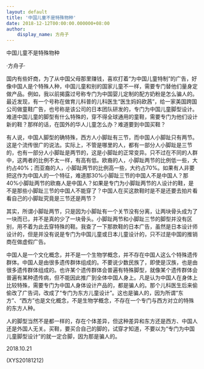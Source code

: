 ```yaml
---
layout: default
title: '中国儿童不是特殊物种'
date: 2018-12-12T00:00:00.000000+08:00
author:
    display_name: 方舟子
---
```


中国儿童不是特殊物种

·方舟子·

国内有些奸商，为了从中国父母那里赚钱，喜欢打着“为中国儿童特制”的广告，好像中国人是个特殊人种，中国儿童和别的国家儿童不一样，需要专门替他们量身定做产品。例如，我以前揭露过号称专门为中国婴儿定制的配方奶粉是怎么骗人的。最近发现，有一个号称在做育儿科普的儿科医生“医生妈妈欧茜”，给一家美国跨国公司做童鞋广告，也号称是该公司的日本团队研发的，专门为中国儿童脚型设计。难道中国儿童的脚型有什么特殊的，穿不得全球通用的童鞋，需要专门为他们设计新的鞋？那样的话，在国外的华人儿童怎么办？难道要到中国买鞋？

有人说，中国人脚型的确特殊，西方人小脚趾有三节，而中国人小脚趾只有两节。这是个流传很广的说法。实际上，不管是哪里的人，都有一部分人小脚趾是三节的，也有一部分人小脚趾是两节的，这是小脚趾的正常变异。只不过在不同的人群中，这两者的比例不太一样，有高有低。欧裔的人，小脚趾两节的比例低一些，大约占40%；而亚裔的人，小脚趾两节的比例高一些，大约占70%。如果有人非要把这作为中国人的一个特征，难道那30%小脚趾三节的中国人不是中国人？那40%小脚趾两节的欧裔人是中国人？如果是专门为小脚趾两节的人设计的鞋，是不是那些小脚趾三节的中国人不能穿了？中国人在买这款鞋时是不是还要去拍片看看自己的小脚趾究竟是三节还是两节？

其实，所谓小脚趾两节，只是因为小脚趾有一个关节没有分离，让两块骨头成为了一块而已，并不是真的少了一块骨头。小脚趾两节和小脚趾三节的脚型并没有区别，用不着为此去穿特殊的鞋。我查了一下那款鞋的日本广告，虽然是日本设计师设计的，但是并没有说是专门为中国儿童或日本儿童设计的，只不过是中国的推销商在做虚假广告。

中国人是一个文化概念，并不是一个生物学概念，并不存在中国人这么个特殊遗传群体。中国人是由很多遗传群体组成的。不要说少数民族了，即使是汉族，也是由很多遗传群体组成的。也许某个遗传群体会普遍有特殊脚型，就像某个遗传群体会普遍有某种遗传病，但不能因此推广到全体中国人身上。凡是认为中国人在身体上比较特殊，需要专门为中国人身体设计产品的，都是骗人的。那个儿科医生后来偷偷改了广告词，改成了“专门为东方儿童设计”。这也是骗人的，因为所谓“东方”、“西方”也是文化概念，不是生物学概念，不存在一个专门与西方对立的特殊的东方人种。

人的脚型当然不是都一样的，存在个体差异，但这种差异和东方还是西方、中国人还是外国人无关。买鞋，要买合自己的脚的，试穿才知道，不要以为“专门为中国儿童脚型设计”的就一定合脚，因为那是骗人的。

2018.10.21

(XYS20181212)

